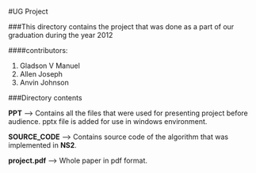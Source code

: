 #UG Project

###This directory contains the project that was done as a part of our graduation during the year 2012

####contributors:
1. Gladson V Manuel
2. Allen Joseph
3. Anvin Johnson

###Directory contents

**PPT** --> Contains all the files that were used for presenting project before audience. pptx file is added for use in windows environment.

**SOURCE_CODE** --> Contains source code of the algorithm that was implemented in **NS2**.

**project.pdf** --> Whole paper in pdf format.

